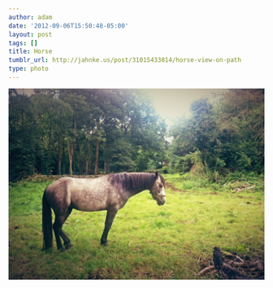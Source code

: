 ```yaml
---
author: adam
date: '2012-09-06T15:50:48-05:00'
layout: post
tags: []
title: Horse
tumblr_url: http://jahnke.us/post/31015433814/horse-view-on-path
type: photo
---
```


![](/media/tumblr_m9y7cq6rfY1qga9s2o1_1280.jpg)
